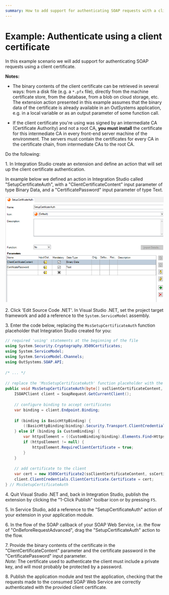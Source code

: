 ```yaml
---
summary: How to add support for authenticating SOAP requests with a client certificate using the SOAP Extensibility API.
---
```


# Example: Authenticate using a client certificate

In this example scenario we will add support for authenticating SOAP requests using a client certificate.

**Notes:** 

* The binary contents of the client certificate can be retrieved in several ways: from a disk file (e.g. a `*.pfx` file), directly from the machine certificate store, from the database, from a blob on cloud storage, etc. The extension action presented in this example assumes that the binary data of the certificate is already available in an OutSystems application, e.g. in a local variable or as an output parameter of some function call.

* If the client certificate you're using was signed by an intermediate CA (Certificate Authority) and not a root CA, **you must install** the certificate for this intermediate CA in every front-end server machine of the environment. The servers must contain the certificates for every CA in the certificate chain, from intermediate CAs to the root CA.

Do the following:

1\. In Integration Studio create an extension and define an action that will set up the client certificate authentication.  

In example below we defined an action in Integration Studio called "SetupCertificateAuth", with a "ClientCertificateContent" input parameter of type Binary Data, and a "CertificatePassword" input parameter of type Text.

![](<images/is-action-setup-client-certificate-auth.png>)

2\. Click 'Edit Source Code .NET'. In Visual Studio .NET, set the project target framework and add a reference to the `System.ServiceModel` assembly.  

3\. Enter the code below, replacing the `MssSetupCertificateAuth` function placeholder that Integration Studio created for you:  

```csharp
// required 'using' statements at the beginning of the file
using System.Security.Cryptography.X509Certificates;
using System.ServiceModel;
using System.ServiceModel.Channels;
using OutSystems.SOAP.API;

/* ... */

// replace the 'MssSetupCertificateAuth' function placeholder with the following code
public void MssSetupCertificateAuth(byte[] ssClientCertificateContent, string ssCertificatePassword) {
    ISOAPClient client = SoapRequest.GetCurrentClient();

    // configure binding to accept certificates
    var binding = client.Endpoint.Binding;

    if (binding is BasicHttpBinding) {
        ((BasicHttpBinding)binding).Security.Transport.ClientCredentialType = HttpClientCredentialType.Certificate;
    } else if (binding is CustomBinding) {
        var httpsElement = ((CustomBinding)binding).Elements.Find<HttpsTransportBindingElement>();
        if (httpsElement != null) {
            httpsElement.RequireClientCertificate = true;
        }
    }

    // add certificate to the client
    var cert = new X509Certificate2(ssClientCertificateContent, ssCertificatePassword);
    client.ClientCredentials.ClientCertificate.Certificate = cert;
} // MssSetupCertificateAuth
```

4\. Quit Visual Studio .NET and, back in Integration Studio, publish the extension by clicking the "1-Click Publish" toolbar icon or by pressing `F5`.

5\. In Service Studio, add a reference to the "SetupCertificateAuth" action of your extension in your application module.  

6\. In the flow of the SOAP callback of your SOAP Web Service, i.e. the flow of "OnBeforeRequestAdvanced", drag the "SetupCertificateAuth" action to the flow. 

7\. Provide the binary contents of the certificate in the "ClientCertificateContent" parameter and the certificate password in the "CertificatePassword" input parameter.  
_Note:_ The certificate used to authenticate the client must include a private key, and will most probably be protected by a password.

8\. Publish the application module and test the application, checking that the requests made to the consumed SOAP Web Service are correctly authenticated with the provided client certificate.
